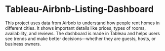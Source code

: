 # Tableau-Airbnb-Listing-Dashboard
This project uses data from Airbnb to understand how people rent homes in different cities. It shows important details like prices, types of rooms, availability, and reviews. The dashboard is made in Tableau and helps users see trends and make better decisions—whether they are guests, hosts, or business owners.
